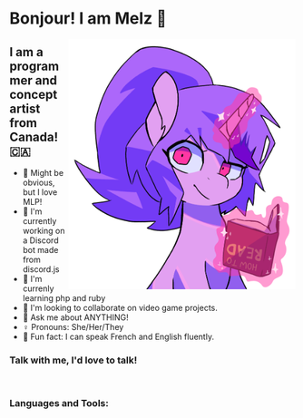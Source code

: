# Bonjour! I am Melz 👋

<img align="right" alt="melz-pony" src="https://github.com/melzalami/melzalami/blob/main/images/melz_read.png?raw=true" width="400" height="442" />

## I am a programmer and concept artist from Canada! 🇨🇦
- 🦄 Might be obvious, but I love MLP!
- 🤖 I'm currently working on a Discord bot made from discord.js
- 🤔 I'm currenly learning php and ruby
- 🤝 I'm looking to collaborate on video game projects.
- 🙋 Ask me about ANYTHING!
- ♀️ Pronouns: She/Her/They
- 💫 Fun fact: I can speak French and English fluently.


### Talk with me, I'd love to talk!

<br />

### Languages and Tools: